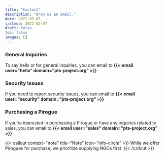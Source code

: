 ```yaml
---
title: "Contact"
description: "Drop us an email."
date: 2022-03-07
lastmod: 2022-03-07
draft: false
toc: false
images: []
---
```


### General Inquiries
To say hello or for general inquiries, you can email to **{{< email user="hello" domain="pts-project.org" >}}**


### Security Issues
If you need to report security issues, you can email to **{{< email user="security" domain="pts-project.org" >}}**


### Purchasing a Pirogue
If you’re interested in purchasing a Pirogue or have any inquiries related to sales, you can email to **{{< email user="sales" domain="pts-project.org" >}}**

{{< callout context="note" title="Note" icon="info-circle" >}}
While we offer Pirogues for purchase, we prioritize supplying NGOs first.
{{< /callout >}}
